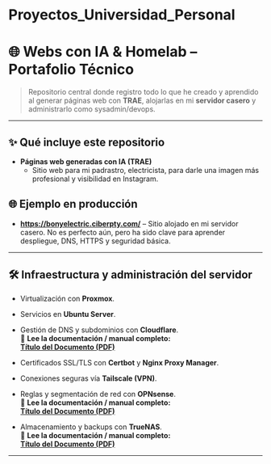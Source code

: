 # Proyectos_Universidad_Personal

# 🌐 Webs con IA & Homelab – Portafolio Técnico

> Repositorio central donde registro todo lo que he creado y aprendido al generar páginas web con **TRAE**, alojarlas en mi **servidor casero** y administrarlo como sysadmin/devops.

---

## ✨ Qué incluye este repositorio

- **Páginas web generadas con IA (TRAE)**  
  - Sitio web para mi padrastro, electricista, para darle una imagen más profesional y visibilidad en Instagram.

## 🌐 Ejemplo en producción

- **https://bonyelectric.ciberpty.com/** – Sitio alojado en mi servidor casero. No es perfecto aún, pero ha sido clave para aprender despliegue, DNS, HTTPS y seguridad básica.

---

## 🛠️ Infraestructura y administración del servidor

- Virtualización con **Proxmox**.  
- Servicios en **Ubuntu Server**.  
- Gestión de DNS y subdominios con **Cloudflare**.  
  📄 **Lee la documentación / manual completo:**  
  [**Título del Documento (PDF)**](ENLACE_A_TU_DOCUMENTO.pdf)

- Certificados SSL/TLS con **Certbot** y **Nginx Proxy Manager**.  
- Conexiones seguras vía **Tailscale (VPN)**.  
- Reglas y segmentación de red con **OPNsense**.  
  📄 **Lee la documentación / manual completo:**  
  [**Título del Documento (PDF)**](ENLACE_A_TU_DOCUMENTO.pdf)

- Almacenamiento y backups con **TrueNAS**.  
  📄 **Lee la documentación / manual completo:**  
  [**Título del Documento (PDF)**](ENLACE_A_TU_DOCUMENTO.pdf)

---
